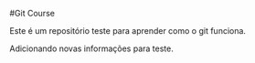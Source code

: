 #Git Course

Este é um repositório teste para aprender como o git funciona.

Adicionando novas informações para teste.
